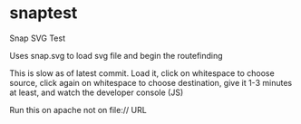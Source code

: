 # snaptest
Snap SVG Test

Uses snap.svg to load svg file and begin the routefinding

This is slow as of latest commit. Load it, click on whitespace to choose source, click again on whitespace to choose destination, give it 1-3 minutes at least, and watch the developer console (JS)

Run this on apache not on file:// URL

